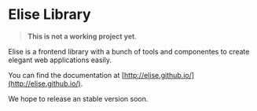 Elise Library
=============

> **This is not a working project yet**.

Elise is a frontend library with a bunch of tools and componentes to create elegant web applications easily.

You can find the documentation at [http://elise.github.io/](http://elise.github.io/).

We hope to release an stable version soon.
